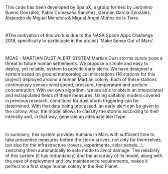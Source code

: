 This code has been developed by SpainX, a group formed by Jerónimo Bueno González, Pablo Comesaña Sánchez, Germán García González, Alejandro de Miguel Mendiola & Miguel Ángel Muñoz de la Torre.
#
#The motivation of this work is due to the NASA Space Apps Challenge 2018, specifically to participate in the project 'Make Sense Out of Mars'.
#
#
#
MDAS - MARTIAN DUST ALERT SYSTEM
Martian Dust storms surely pose a threat to future human settlements. We propose a simple and easy to deploy, yet reliable, system to provide early alerts.
We have designed a system based on ground meteorological ministations (16 stations for this project) deployed around a human Martian colony. Each of these stations continuously senses wind speed, pressure, temperature and particle concentration. With our own algorithm, we are able to obtain an interpolated and extrapolated fields of these measures. Using saltation models covered in previous research, conditions for dust storm triggering can be determined. With that data being processed, an early alert can be given to the colony. Also, the model allows to classify the storms according to their intensity and, in that way, generate an adequate alert type. 
#
In summary, this system provides humans in Mars with sufficient time to take preventive measures before the storm arrives, not only for themselves, but also for the infrastructure (rovers, experiments, solar panels...), switching them automatically to safe mode to avoid damage. The reliability of this system (it has redundancy) and the accuracy of its model, along with the ease of deployment and low maintenance requirements, makes it perfect to a first stage human colony in the Red Planet.

